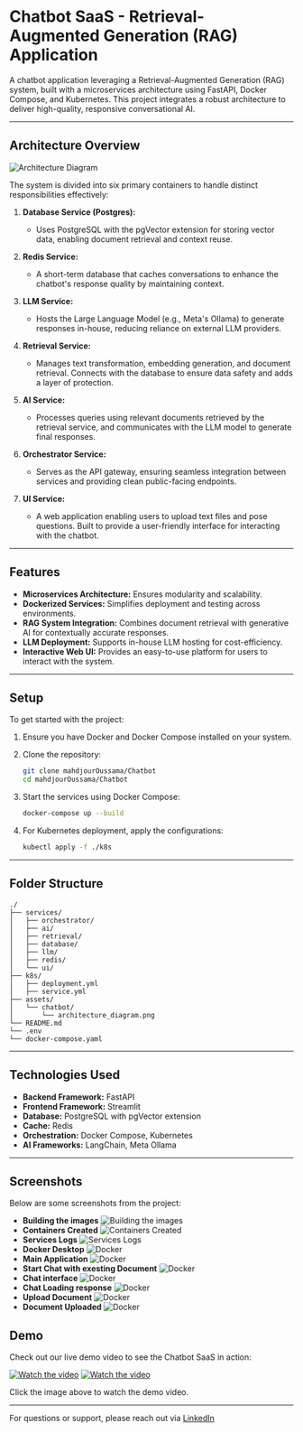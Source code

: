 # Chatbot SaaS - Retrieval-Augmented Generation (RAG) Application

A chatbot application leveraging a Retrieval-Augmented Generation (RAG) system, built with a microservices architecture using FastAPI, Docker Compose, and Kubernetes. This project integrates a robust architecture to deliver high-quality, responsive conversational AI.

---

## Architecture Overview

![Architecture Diagram](./assets/RAG%20Chatbot.png.png)

The system is divided into six primary containers to handle distinct responsibilities effectively:

1. **Database Service (Postgres):**

   - Uses PostgreSQL with the pgVector extension for storing vector data, enabling document retrieval and context reuse.

2. **Redis Service:**

   - A short-term database that caches conversations to enhance the chatbot's response quality by maintaining context.

3. **LLM Service:**

   - Hosts the Large Language Model (e.g., Meta's Ollama) to generate responses in-house, reducing reliance on external LLM providers.

4. **Retrieval Service:**

   - Manages text transformation, embedding generation, and document retrieval. Connects with the database to ensure data safety and adds a layer of protection.

5. **AI Service:**

   - Processes queries using relevant documents retrieved by the retrieval service, and communicates with the LLM model to generate final responses.

6. **Orchestrator Service:**

   - Serves as the API gateway, ensuring seamless integration between services and providing clean public-facing endpoints.

7. **UI Service:**
   - A web application enabling users to upload text files and pose questions. Built to provide a user-friendly interface for interacting with the chatbot.

---

## Features

- **Microservices Architecture:** Ensures modularity and scalability.
- **Dockerized Services:** Simplifies deployment and testing across environments.
- **RAG System Integration:** Combines document retrieval with generative AI for contextually accurate responses.
- **LLM Deployment:** Supports in-house LLM hosting for cost-efficiency.
- **Interactive Web UI:** Provides an easy-to-use platform for users to interact with the system.

---

## Setup

To get started with the project:

1. Ensure you have Docker and Docker Compose installed on your system.

2. Clone the repository:

   ```bash
   git clone mahdjourOussama/Chatbot
   cd mahdjourOussama/Chatbot
   ```

3. Start the services using Docker Compose:

   ```bash
   docker-compose up --build
   ```

4. For Kubernetes deployment, apply the configurations:

   ```bash
   kubectl apply -f ./k8s
   ```

---

## Folder Structure

```
./
├── services/
│   ├── orchestrator/
│   ├── ai/
│   ├── retrieval/
│   ├── database/
│   ├── llm/
│   ├── redis/
│   └── ui/
├── k8s/
│   ├── deployment.yml
│   ├── service.yml
├── assets/
│   └── chatbot/
│       └── architecture_diagram.png
└── README.md
└── .env
└── docker-compose.yaml
```

---

## Technologies Used

- **Backend Framework:** FastAPI
- **Frontend Framework:** Streamlit
- **Database:** PostgreSQL with pgVector extension
- **Cache:** Redis
- **Orchestration:** Docker Compose, Kubernetes
- **AI Frameworks:** LangChain, Meta Ollama

---

## Screenshots

Below are some screenshots from the project:

- **Building the images**
  ![Building the images](./assets/screenshot-build.png)
- **Containers Created**
  ![Containers Created](./assets/screenshot-created.png)
- **Services Logs**
  ![Services Logs](./assets/screenshot-logs.png)
- **Docker Desktop**
  ![Docker](./assets/screenshot-docker.png)
- **Main Application**
  ![Docker](./assets/screenshot-home.png)
- **Start Chat with exesting Document**
  ![Docker](./assets/screenshot-empty-conversation.png)
- **Chat interface**
  ![Docker](./assets/screenshot-conversation.png)
- **Chat Loading response**
  ![Docker](./assets/screenshot-loading.png)
- **Upload Document**
  ![Docker](./assets/screenshot-upload.png)
- **Document Uploaded**
  ![Docker](./assets/screenshot-uploaded.png)

## Demo

Check out our live demo video to see the Chatbot SaaS in action:

[![Watch the video](./assets/logo.webp)](./assets/demo.mp4)
[![Watch the video](./assets/logo.webp)](./assets/demo-2.mp4)

Click the image above to watch the demo video.

---

For questions or support, please reach out via [LinkedIn](https://www.linkedin.com/in/oussamamahdjour/)
